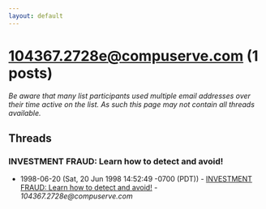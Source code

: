 ```yaml
---
layout: default
---
```


# 104367.2728e@compuserve.com (1 posts)

_Be aware that many list participants used multiple email addresses over their time active on the list. As such this page may not contain all threads available._

## Threads

### INVESTMENT FRAUD:  Learn how to detect and avoid!
+ 1998-06-20 (Sat, 20 Jun 1998 14:52:49 -0700 (PDT)) - [INVESTMENT FRAUD:  Learn how to detect and avoid!](/archive/1998/06/b44f804d3687e655b9d5ff3ddd270ff6847b475992217453adcc1c6f884a5603) - _104367.2728e@compuserve.com_


